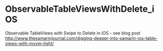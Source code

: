 # ObservableTableViewsWithDelete_iOS
Observable TableViews with Swipe to Delete in iOS - see blog post http://www.thexamarinjournal.com/digging-deeper-into-xamarin-ios-table-views-with-mvvm-light/
